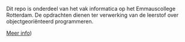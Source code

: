 Dit repo is onderdeel van het vak informatica op het Emmauscollege Rotterdam. De opdrachten dienen ter verwerking van de leerstof over objectgeoriënteerd programmeren.

[Meer info](https://informatica.emmauscollege.nl/theorie/objectoriented/))